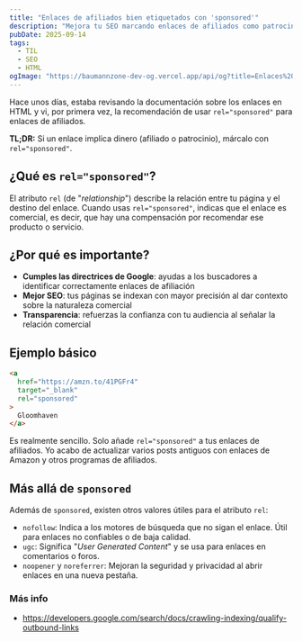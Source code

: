 ```yaml
---
title: "Enlaces de afiliados bien etiquetados con 'sponsored'"
description: "Mejora tu SEO marcando enlaces de afiliados como patrocinados. Google te lo agradecerá."
pubDate: 2025-09-14
tags:
  - TIL
  - SEO
  - HTML
ogImage: "https://baumannzone-dev-og.vercel.app/api/og?title=Enlaces%20de%20afiliados%20bien%20etiquetados%20con%20'sponsored'&tags=SEO,TIL"
---
```


Hace unos días, estaba revisando la documentación sobre los enlaces en HTML y vi, por primera vez, la recomendación de usar `rel="sponsored"` para enlaces de afiliados. 

**TL;DR:** Si un enlace implica dinero (afiliado o patrocinio), márcalo con `rel="sponsored"`.

## ¿Qué es `rel="sponsored"`?

El atributo `rel` (de "_relationship_") describe la relación entre tu página y el destino del enlace. Cuando usas `rel="sponsored"`, indicas que el enlace es comercial, es decir, que hay una compensación por recomendar ese producto o servicio.

## ¿Por qué es importante?

- **Cumples las directrices de Google**: ayudas a los buscadores a identificar correctamente enlaces de afiliación
- **Mejor SEO**: tus páginas se indexan con mayor precisión al dar contexto sobre la naturaleza comercial
- **Transparencia**: refuerzas la confianza con tu audiencia al señalar la relación comercial

## Ejemplo básico

```html
<a
  href="https://amzn.to/41PGFr4"
  target="_blank"
  rel="sponsored"
>
  Gloomhaven
</a>
```

Es realmente sencillo. Solo añade `rel="sponsored"` a tus enlaces de afiliados. Yo acabo de actualizar varios posts antiguos con enlaces de Amazon y otros programas de afiliados.

## Más allá de `sponsored`

Además de `sponsored`, existen otros valores útiles para el atributo `rel`:

- `nofollow`: Indica a los motores de búsqueda que no sigan el enlace. Útil para enlaces no confiables o de baja calidad.
- `ugc`: Significa "_User Generated Content_" y se usa para enlaces en comentarios o foros.
- `noopener` y `noreferrer`: Mejoran la seguridad y privacidad al abrir enlaces en una nueva pestaña.

### Más info
- https://developers.google.com/search/docs/crawling-indexing/qualify-outbound-links

